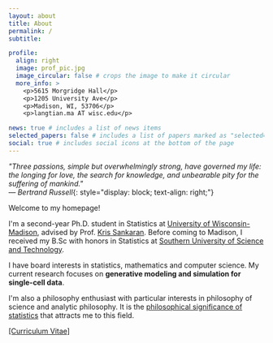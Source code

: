 ```yaml
---
layout: about
title: About
permalink: /
subtitle: 

profile:
  align: right
  image: prof_pic.jpg
  image_circular: false # crops the image to make it circular
  more_info: >
    <p>5615 Morgridge Hall</p>
    <p>1205 University Ave</p>
    <p>Madison, WI, 53706</p>
    <p>langtian.ma AT wisc.edu</p>

news: true # includes a list of news items
selected_papers: false # includes a list of papers marked as "selected={true}"
social: true # includes social icons at the bottom of the page
---
```


*"Three passions, simple but overwhelmingly strong, have governed my life: the longing for love, the search for knowledge, and unbearable pity for the suffering of mankind."*  
*— Bertrand Russell*{: style="display: block; text-align: right;"}

Welcome to my homepage!

I'm a second-year Ph.D. student in Statistics at [University of Wisconsin-Madison](https://www.wisc.edu), advised by Prof. [Kris Sankaran](https://measurement-and-microbes.org/_includes/team). Before coming to Madison, I received my B.Sc with honors in Statistics at [Southern University of Science and Technology](https://www.sustech.edu.cn/en/). 

I have board interests in statistics, mathematics and computer science. My current research focuses on **generative modeling and simulation for single-cell data**.

I'm also a philosophy enthusiast with particular interests in philosophy of science and analytic philosophy. It is the [philosophical significance of statistics](https://langtianm.github.io/blog/2024/Second-order/) that attracts me to this field.


[\[Curriculum Vitae\]](https://langtianm.github.io/assets/documents/LangtianMa_CV.pdf)

